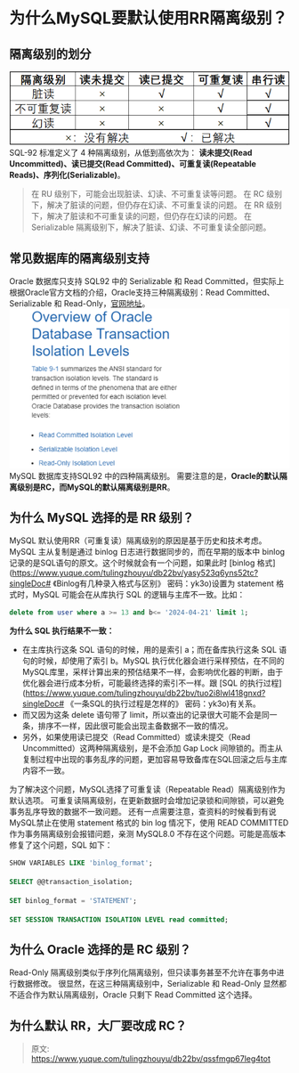 # 为什么MySQL要默认使用RR隔离级别？


## 隔离级别的划分
![image.png](./img/s4PIHIZaukyyF_Jc/1713701321250-68f56ec1-8ac9-4655-b042-318043ed61aa-533844.png)
SQL-92 标准定义了 4 种隔离级别，从低到高依次为：
**读未提交(Read Uncommitted)、读已提交(Read Committed)、可重复读(Repeatable Reads)、序列化(Serializable)**。
> 在 RU 级别下，可能会出现脏读、幻读、不可重复读等问题。
在 RC 级别下，解决了脏读的问题，但仍存在幻读、不可重复读的问题。
在 RR 级别下，解决了脏读和不可重复读的问题，但仍存在幻读的问题。
在 Serializable 隔离级别下，解决了脏读、幻读、不可重复读全部问题。


## 常见数据库的隔离级别支持
Oracle 数据库只支持 SQL92 中的 Serializable 和 Read Committed，但实际上根据Oracle官方文档的介绍，Oracle支持三种隔离级别：Read Committed、Serializable 和 Read-Only，[官网地址](https://docs.oracle.com/cd/E11882_01/server.112/e40540/consist.htm#CNCPT621)。
![image.png](./img/s4PIHIZaukyyF_Jc/1713704153308-c4461b3d-50ac-486c-bc79-6b4f4321b0f1-470393.png)
MySQL 数据库支持SQL92 中的四种隔离级别。
需要注意的是，**Oracle的默认隔离级别是RC，而MySQL的默认隔离级别是RR**。

## 为什么 MySQL 选择的是 RR 级别？
MySQL 默认使用RR（可重复读）隔离级别的原因是基于历史和技术考虑。
MySQL 主从复制是通过 binlog 日志进行数据同步的，而在早期的版本中 binlog 记录的是SQL语句的原文。这个时候就会有一个问题，如果此时 [binlog 格式](https://www.yuque.com/tulingzhouyu/db22bv/yasy523q6yns52tc?singleDoc# 《Binlog有几种录入格式与区别》 密码：yk3o)设置为 statement 格式时，MySQL 可能会在从库执行 SQL 的逻辑与主库不一致。比如：
```sql
delete from user where a >= 13 and b<= '2024-04-21' limit 1;
```
**为什么 SQL 执行结果不一致：**

- 在主库执行这条 SQL 语句的时候，用的是索引 a；而在备库执行这条 SQL 语句的时候，却使用了索引 b。MySQL 执行优化器会进行采样预估，在不同的MySQL库里，采样计算出来的预估结果不一样，会影响优化器的判断，由于优化器会进行成本分析，可能最终选择的索引不一样。跟 [SQL 的执行过程](https://www.yuque.com/tulingzhouyu/db22bv/tuo2i8lwl418gnxd?singleDoc# 《一条SQL的执行过程是怎样的》 密码：yk3o)有关系。
- 而又因为这条 delete 语句带了 limit，所以查出的记录很大可能不会是同一条，排序不一样，因此很可能会出现主备数据不一致的情况。
- 另外，如果使用读已提交（Read Committed）或读未提交（Read Uncommitted）这两种隔离级别，是不会添加 Gap Lock 间隙锁的。而主从复制过程中出现的事务乱序的问题，更加容易导致备库在SQL回滚之后与主库内容不一致。

为了解决这个问题，MySQL选择了可重复读（Repeatable Read）隔离级别作为默认选项。
可重复读隔离级别，在更新数据时会增加记录锁和间隙锁，可以避免事务乱序导致的数据不一致问题。
还有一点需要注意，查资料的时候看到有说MySQL禁止在使用 statement 格式的 bin log 情况下，使用 READ COMMITTED 作为事务隔离级别会报错问题，亲测 MySQL8.0 不存在这个问题。可能是高版本修复了这个问题，SQL 如下：
```sql
SHOW VARIABLES LIKE 'binlog_format';

SELECT @@transaction_isolation;

SET binlog_format = 'STATEMENT';

SET SESSION TRANSACTION ISOLATION LEVEL read committed;
```

## 为什么 Oracle 选择的是 RC 级别？
Read-Only 隔离级别类似于序列化隔离级别，但只读事务甚至不允许在事务中进行数据修改。
很显然，在这三种隔离级别中，Serializable 和 Read-Only 显然都不适合作为默认隔离级别，Oracle 只剩下 Read Committed 这个选择。

## 为什么默认 RR，大厂要改成 RC？



> 原文: <https://www.yuque.com/tulingzhouyu/db22bv/qssfmgp67leg4tot>